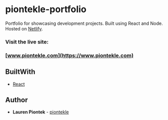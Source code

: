 # piontekle-portfolio

Portfolio for showcasing development projects. Built using React and Node. Hosted on [Netlify](https://www.netlify.com/).

### Visit the live site:
### [www.piontekle.com](https://www.piontekle.com)

## BuiltWith
- [React](https://reactjs.org/)


## Author
- __Lauren Piontek__ - [piontekle](https://github.com/piontekle)